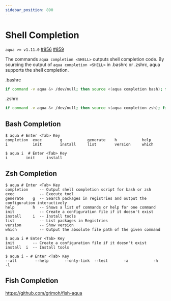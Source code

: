 ```yaml
---
sidebar_position: 890
---
```


# Shell Completion

`aqua >= v1.11.0` [#856](https://github.com/aquaproj/aqua/issues/856) [#859](https://github.com/aquaproj/aqua/pull/859)

The commands `aqua completion <SHELL>` outputs shell completion code.
By sourcing the output of `aqua completion <SHELL>` in .bashrc or .zshrc,
aqua supports the shell completion.

.bashrc

```sh
if command -v aqua &> /dev/null; then source <(aqua completion bash); fi
```

.zshrc

```sh
if command -v aqua &> /dev/null; then source <(aqua completion zsh); fi
```

## Bash Completion

```console
$ aqua # Enter <Tab> Key
completion  exec        g           generate    h           help        i           init        install     list        version     which
```

```console
$ aqua i  # Enter <Tab> Key
i        init     install
```

## Zsh Completion

```console
$ aqua # Enter <Tab> Key
completion     -- Output shell completion script for bash or zsh
exec           -- Execute tool
generate    g  -- Search packages in registries and output the configuration interactively
help        h  -- Shows a list of commands or help for one command
init           -- Create a configuration file if it doesn't exist
install     i  -- Install tools
list           -- List packages in Registries
version        -- Show version
which          -- Output the absolute file path of the given command
```

```console
$ aqua i # Enter <Tab> Key
init        -- Create a configuration file if it doesn't exist
install  i  -- Install tools
```

```console
$ aqua i - # Enter <Tab> Key
--all        --help       --only-link  --test       -a           -h           -l
```

## Fish Completion

https://github.com/grimoh/fish-aqua
